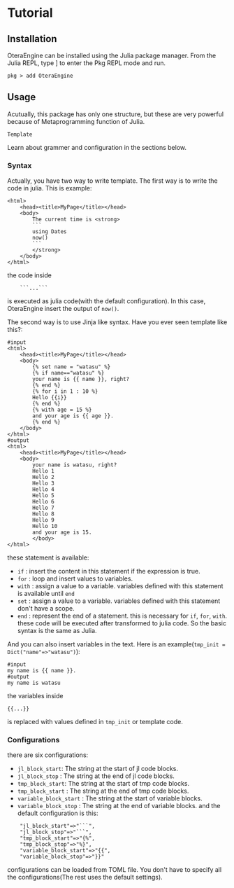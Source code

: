 # Tutorial

## Installation

OteraEngine can be installed using the Julia package manager. From the Julia REPL, type ] to enter the Pkg REPL mode and run.
```
pkg > add OteraEngine
```

## Usage

Acutually, this package has only one structure, but these are very powerful because of Metaprogramming function of Julia.

```@docs
Template
```
Learn about grammer and configuration in the sections below.

### Syntax
Actually, you have two way to write template. The first way is to write the code in julia. This is example:
```
<html>
    <head><title>MyPage</title></head>
    <body>
        The current time is <strong>
        ```
        using Dates
        now()
        ```
        </strong>
    </body>
</html>
```
the code inside
```
    ```...```
```
is executed as julia code(with the default configuration). In this case, OteraEngine insert the output of `now()`.

The second way is to use Jinja like syntax. Have you ever seen template like this?:
```
#input
<html>
    <head><title>MyPage</title></head>
    <body>
        {% set name = "watasu" %}
        {% if name=="watasu" %}
        your name is {{ name }}, right?
        {% end %}
        {% for i in 1 : 10 %}
        Hello {{i}}
        {% end %}
        {% with age = 15 %}
        and your age is {{ age }}.
        {% end %}
    </body>
</html>
#output
<html>
    <head><title>MyPage</title></head>
    <body>
        your name is watasu, right?
        Hello 1
        Hello 2
        Hello 3
        Hello 4
        Hello 5
        Hello 6
        Hello 7
        Hello 8
        Hello 9
        Hello 10
        and your age is 15.
        </body>
</html>
```
these statement is available:
- `if` : insert the content in this statement if the expression is true.
- `for` : loop and insert values to variables.
- `with` : assign a value to a variable. variables defined with this statement is available until `end`
- `set` : assign a value to a variable. variables defined with this statement don't have a scope.
- `end` : represent the end of a statement. this is necessary for `if`, `for`, `with`.
these code will be executed after transformed to julia code. So the basic syntax is the same as Julia.

And you can also insert variables in the text. Here is an example(`tmp_init = Dict("name"=>"watasu")`):
```
#input
my name is {{ name }}.
#output
my name is watasu
```
the variables inside
```
{{...}}
```
is replaced with values defined in `tmp_init` or template code.

### Configurations
there are six configurations:
- `jl_block_start`: The string at the start of jl code blocks.
- `jl_block_stop` : The string at the end of jl code blocks.
- `tmp_block_start`: The string at the start of tmp code blocks.
- `tmp_block_start` : The string at the end of tmp code blocks.
- `variable_block_start` : The string at the start of variable blocks.
- `variable_block_stop` : The string at the end of variable blocks.
and the default configuration is this:
```
    "jl_block_start"=>"```",
    "jl_block_stop"=>"```",
    "tmp_block_start"=>"{%",
    "tmp_block_stop"=>"%}",
    "variable_block_start"=>"{{",
    "variable_block_stop"=>"}}"
```
configurations can be loaded from TOML file. You don't have to specify all the configurations(The rest uses the default settings).